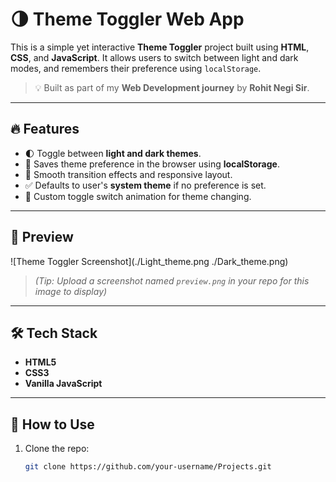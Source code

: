 # 🌗 Theme Toggler Web App

This is a simple yet interactive **Theme Toggler** project built using **HTML**, **CSS**, and **JavaScript**. It allows users to switch between light and dark modes, and remembers their preference using `localStorage`.

> 💡 Built as part of my **Web Development journey**  by **Rohit Negi Sir**.

---

## 🔥 Features

- 🌓 Toggle between **light and dark themes**.
- 💾 Saves theme preference in the browser using **localStorage**.
- 🎯 Smooth transition effects and responsive layout.
- ✅ Defaults to user's **system theme** if no preference is set.
- 🔘 Custom toggle switch animation for theme changing.

---

## 📸 Preview

![Theme Toggler Screenshot](./Light_theme.png ./Dark_theme.png)

> *(Tip: Upload a screenshot named `preview.png` in your repo for this image to display)*

---

## 🛠️ Tech Stack

- **HTML5**
- **CSS3**
- **Vanilla JavaScript**

---

## 🚀 How to Use

1. Clone the repo:
   ```bash
   git clone https://github.com/your-username/Projects.git
